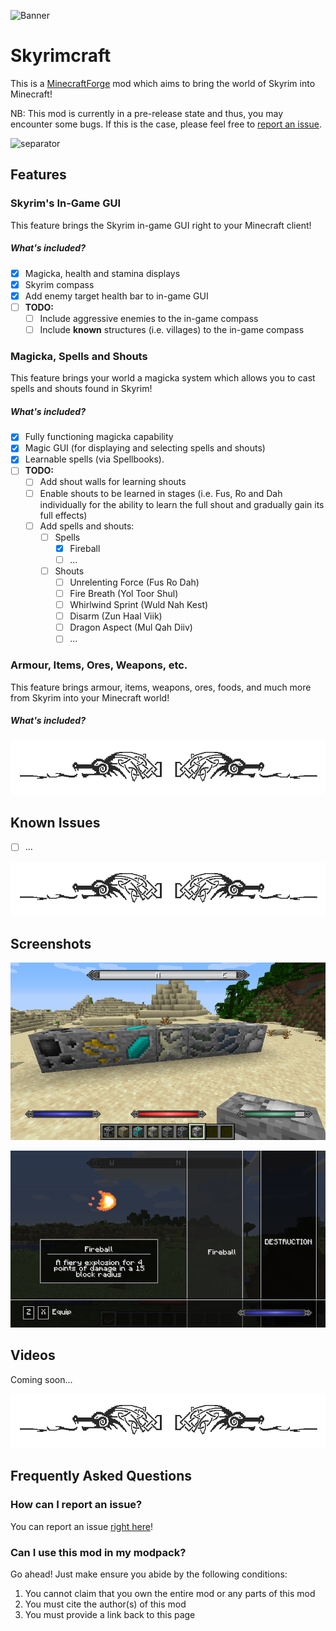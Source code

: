 ![Banner](https://www.dropbox.com/s/kusftemamao8obz/banner.jpg?raw=1)

# Skyrimcraft

This is a [MinecraftForge](https://minecraftforge.net) mod which aims to bring the
world of Skyrim into Minecraft!

NB: This mod is currently in a pre-release state and thus, you may encounter some bugs.
If this is the case, please feel free to [report an issue](https://github.com/ryankshah/skyrimcraft/issues).

![separator](https://www.dropbox.com/s/jpqoo1gm73f8280/separator.png?raw=1)

## Features

### Skyrim's In-Game GUI
This feature brings the Skyrim in-game GUI right to your Minecraft client!
##### What's included?
- [x] Magicka, health and stamina displays
- [x] Skyrim compass
- [x] Add enemy target health bar to in-game GUI
- [ ] **TODO:**
    - [ ] Include aggressive enemies to the in-game compass
    - [ ] Include **known** structures (i.e. villages) to the in-game compass

### Magicka, Spells and Shouts
This feature brings your world a magicka system which allows you to cast spells
and shouts found in Skyrim!
##### What's included?
- [x] Fully functioning magicka capability
- [x] Magic GUI (for displaying and selecting spells and shouts)
- [x] Learnable spells (via Spellbooks).
- [ ] **TODO:**
    - [ ] Add shout walls for learning shouts
    - [ ] Enable shouts to be learned in stages (i.e. Fus, Ro and Dah
          individually for the ability to learn the full shout and gradually
          gain its full effects)
    - [ ] Add spells and shouts:
        - [ ] Spells
            - [x] Fireball
            - [ ] ...
        - [ ] Shouts
            - [ ] Unrelenting Force (Fus Ro Dah)
            - [ ] Fire Breath (Yol Toor Shul)
            - [ ] Whirlwind Sprint (Wuld Nah Kest)
            - [ ] Disarm (Zun Haal Viik)
            - [ ] Dragon Aspect (Mul Qah Diiv)
            - [ ] ...

### Armour, Items, Ores, Weapons, etc.
This feature brings armour, items, weapons, ores, foods, and much more from
Skyrim into your Minecraft world!
##### What's included?


![separator](separator.png)

## Known Issues
- [ ] ...

![separator](separator.png)

## Screenshots

![In-Game GUI](screenshots/blocks+ingame.png)

![Magic GUI](screenshots/magic_gui.png)


## Videos

Coming soon...


![separator](separator.png)

## Frequently Asked Questions

### How can I report an issue?
You can report an issue [right here](https://github.com/ryankshah/skyrimcraft/issues)!

### Can I use this mod in my modpack?
Go ahead! Just make ensure you abide by the following conditions:
1. You cannot claim that you own the entire mod or any parts of this mod
2. You must cite the author(s) of this mod
3. You must provide a link back to this page
